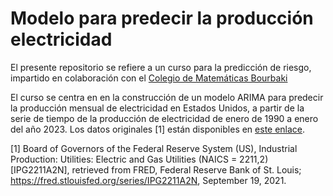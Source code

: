 # Modelo para predecir la producción electricidad 

El presente repositorio se refiere a un curso para la predicción de riesgo, impartido en colaboración con el [Colegio de Matemáticas Bourbaki](https://www.colegio-bourbaki.com/) 

El curso se centra en en la construcción de un modelo ARIMA para predecir la producción mensual de electricidad en Estados Unidos, a partir de la serie de tiempo de la producción de electricidad de enero de 1990 a enero del año 2023. Los datos originales [1]  están disponibles en [este enlace](https://fred.stlouisfed.org/series/IPG2211A2N).

[1] Board of Governors of the Federal Reserve System (US), Industrial Production: Utilities: Electric and Gas Utilities (NAICS = 2211,2) [IPG2211A2N], retrieved from FRED, Federal Reserve Bank of St. Louis; https://fred.stlouisfed.org/series/IPG2211A2N, September 19, 2021.
